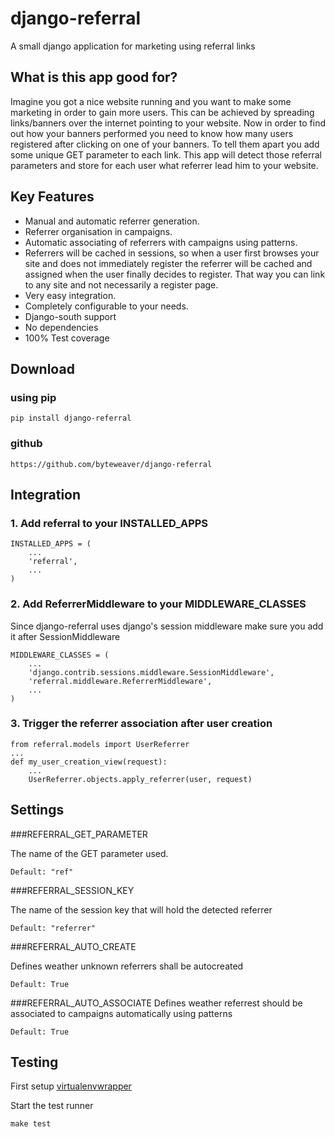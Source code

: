 # django-referral

A small django application for marketing using referral links

## What is this app good for?

Imagine you got a nice website running and you want to make some marketing in order to gain more users.
This can be achieved by spreading links/banners over the internet pointing to your website.
Now in order to find out how your banners performed you need to know how many users registered
after clicking on one of your banners. To tell them apart you add some unique GET parameter to
each link. This app will detect those referral parameters and store for each user what referrer
lead him to your website.

## Key Features

* Manual and automatic referrer generation.
* Referrer organisation in campaigns.
* Automatic associating of referrers with campaigns using patterns.
* Referrers will be cached in sessions, so when a user first browses your site and does not
  immediately register the referrer will be cached and assigned when the user finally decides
  to register. That way you can link to any site and not necessarily a register page.
* Very easy integration.
* Completely configurable to your needs.
* Django-south support
* No dependencies
* 100% Test coverage

## Download

### using pip

	pip install django-referral
	
### github

	https://github.com/byteweaver/django-referral
	
## Integration

### 1. Add referral to your INSTALLED_APPS

	INSTALLED_APPS = (
		...
		'referral',
		...
	)

### 2. Add ReferrerMiddleware to your MIDDLEWARE_CLASSES

Since django-referral uses django's session middleware make sure you add it after SessionMiddleware

	MIDDLEWARE_CLASSES = (
		...
		'django.contrib.sessions.middleware.SessionMiddleware',
		'referral.middleware.ReferrerMiddleware',
		...
	)

### 3. Trigger the referrer association after user creation

	from referral.models import UserReferrer
	...
	def my_user_creation_view(request):
		...
		UserReferrer.objects.apply_referrer(user, request)

## Settings

###REFERRAL_GET_PARAMETER

The name of the GET parameter used.

	Default: "ref"

###REFERRAL_SESSION_KEY

The name of the session key that will hold the detected referrer

	Default: "referrer"

###REFERRAL_AUTO_CREATE

Defines weather unknown referrers shall be autocreated

	Default: True

###REFERRAL_AUTO_ASSOCIATE
Defines weather referrest should be associated to campaigns automatically using patterns

	Default: True

## Testing

First setup [virtualenvwrapper](http://virtualenvwrapper.readthedocs.org/en/latest/)

Start the test runner

	make test
